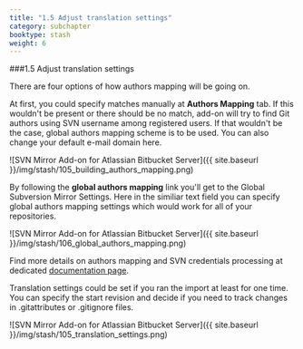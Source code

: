 ```yaml
---
title: "1.5 Adjust translation settings"
category: subchapter
booktype: stash
weight: 6
---
```

###1.5 Adjust translation settings

There are four options of how authors mapping will be going on.

At first, you could specify matches manually at **Authors Mapping** tab.
If this wouldn't be present or there should be no match, add-on will try to find Git authors using SVN username among registered users.
If that wouldn't be the case, global authors mapping scheme is to be used.
You can also change your default e-mail domain here.

![SVN Mirror Add-on for Atlassian Bitbucket Server]({{ site.baseurl }}/img/stash/105_building_authors_mapping.png)

By following the **global authors mapping** link you'll get to the Global Subversion Mirror Settings. Here in the similiar text field you can specify global authors mapping settings which would work for all of your repositories.

![SVN Mirror Add-on for Atlassian Bitbucket Server]({{ site.baseurl }}/img/stash/106_global_authors_mapping.png)

Find more details on authors mapping and SVN credentials processing at dedicated [documentation page](http://subgit.com/stash/import/authors.html).

Translation settings could be set if you ran the import at least for one time.
You can specify the start revision and decide if you need to track changes in .gitattributes or .gitignore files.

![SVN Mirror Add-on for Atlassian Bitbucket Server]({{ site.baseurl }}/img/stash/105_translation_settings.png)

[](#up)